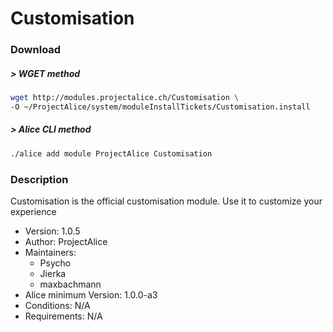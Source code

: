 # Customisation

### Download

##### > WGET method
```bash
wget http://modules.projectalice.ch/Customisation \
-O ~/ProjectAlice/system/moduleInstallTickets/Customisation.install
```

##### > Alice CLI method
```bash
./alice add module ProjectAlice Customisation
```

### Description
Customisation is the official customisation module. Use it to customize your experience

- Version: 1.0.5
- Author: ProjectAlice
- Maintainers:
  - Psycho
  - Jierka
  - maxbachmann
- Alice minimum Version: 1.0.0-a3
- Conditions: N/A
- Requirements: N/A
